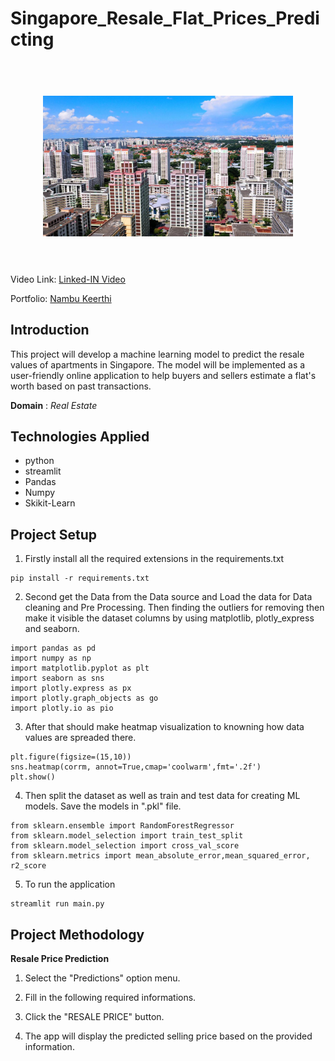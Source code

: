 <h1> Singapore_Resale_Flat_Prices_Predicting </h1>


<h1 align="center">
  <br>
  <a href=""><img src="app/flat_pic.jpg" alt="Singapore Resale Flat Prices Predicting" width="400"></a>
  <br>
 
  <br>
</h1>


<p align="center">
  <a href="#Introduction"></a>
  <a href="#Technologies Applied"></a>  
</p>

Video Link: [Linked-IN Video](https://www.linkedin.com/posts/keerthi-r-9b8839283_project-name-singapore-resale-flat-prices-activity-7296605369458405377-5IGf?utm_source=share&utm_medium=member_desktop&rcm=ACoAAEUARVwBltI0ri4ApeK7YzcbHxGViaHfWEM)

Portfolio: [Nambu Keerthi](https://portfolio-b5zieg8xn5nhwau5b4bhp8.streamlit.app/)

## Introduction 
This project will develop a machine learning model to predict the resale values of apartments in Singapore. The model will be implemented as a user-friendly online application to help buyers and sellers estimate a flat's worth based on past transactions.

**Domain** : *Real Estate*

## Technologies Applied
* python
* streamlit 
* Pandas 
* Numpy
* Skikit-Learn 


## Project Setup
1. Firstly install all the required extensions in the requirements.txt
```
pip install -r requirements.txt
```

2. Second get the Data from the Data source and Load the data for Data cleaning and Pre Processing. Then finding the outliers for removing then make it visible the dataset columns by using matplotlib, plotly_express and seaborn.
```
import pandas as pd
import numpy as np
import matplotlib.pyplot as plt
import seaborn as sns
import plotly.express as px
import plotly.graph_objects as go
import plotly.io as pio
```

3. After that should make heatmap visualization to knowning how data values are spreaded there.
```
plt.figure(figsize=(15,10))
sns.heatmap(corrm, annot=True,cmap='coolwarm',fmt='.2f')
plt.show()     
```

4. Then split the dataset as well as train and test data for creating ML models. Save the models in ".pkl" file.
```
from sklearn.ensemble import RandomForestRegressor
from sklearn.model_selection import train_test_split
from sklearn.model_selection import cross_val_score
from sklearn.metrics import mean_absolute_error,mean_squared_error, r2_score
```

5. To run the application
```
streamlit run main.py
```

   
## Project Methodology

**Resale Price Prediction**

1. Select the "Predictions" option menu.

2. Fill in the following required informations.

3. Click the "RESALE PRICE" button.

4. The app will display the predicted selling price based on the provided information.
